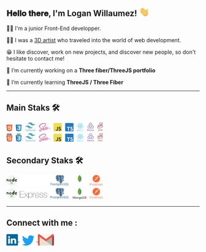 <div>
<h2> 𝐇𝐞𝐥𝐥𝐨 𝐭𝐡𝐞𝐫𝐞, I'm Logan Willaumez! <img src="./images/gifs/waving-hand-joypixels.gif" width="30px"></h2>
</div>

👨‍💻 I'm a junior Front-End developper.

👨‍🎨 I was a [3D artist](https://www.artstation.com/willog) who traveled into the world of web development.

😁 I like discover, work on new projects, and discover new people, so don't hesitate to contact me!

🔭 I’m currently working on a **Three fiber/ThreeJS portfolio**

🌱 I’m currently learning **ThreeJS / Three Fiber**

---

<h2> Main Staks 🛠 </h2>

<!-- <img src="./images/technos/html/htmlDark.svg#gh-dark-mode-only" width="35" /> -->
<img src="./images/technos/MainDark.svg#gh-dark-mode-only" width="50%" />
<img src="./images/technos/MainLight.svg#gh-light-mode-only" width="50%" />

<br>

<h2> Secondary Staks 🛠 </h2>

<img src="./images/technos/SecondaryDark.svg#gh-dark-mode-only" width="50%" />
<img src="./images/technos/SecondaryLight.svg#gh-light-mode-only" width="50%" />

---

<!---
LoganWillaumez/LoganWillaumez is a ✨ special ✨ repository because its `README.md` (this file) appears on your GitHub profile.
You can click the Preview link to take a look at your changes.
--->

  <h2> Connect with me :  </h2>

<a  href='https://www.linkedin.com/in/logan-willaumez-979b1114b/'> 
<img src="./images/Social/Linkedin/linkedin-icon-2.svg" align="center" height="30"/> </a> <a href = 'https://twitter.com/WillaumezLogan'> <img src="./images/Social/Twitter/twitter-6.svg" align="center" height="30"/> </a> 
<a href="mailto:logan.willaumez@gmail.com?"> <img src="./images/Social/Gmail/gmail-icon.svg" height="30" align="center"/> </a>
</div>

